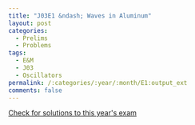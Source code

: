 ```yaml
---
title: "J03E1 &ndash; Waves in Aluminum"
layout: post
categories:
  - Prelims
  - Problems
tags:
  - E&M
  - J03
  - Oscillators
permalink: /:categories/:year/:month/E1:output_ext
comments: false
---
```

<object data="2003J1E.pdf" type="application/pdf" width="100%" height="500"></object>
<div class="message"><a href='https://princetonprelim.com/prelim/10/'>Check for solutions to this year's exam</a></div>